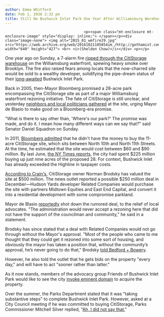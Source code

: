 ```yaml
---
author: Emma Whitford
date: Feb 1, 2016 2:32 pm
title: Still No Bushwick Inlet Park One Year After Williamsburg Warehouse Fire
---
```


	
										<p><span class="mt-enclosure mt-enclosure-image" style="display: inline;"> </span></p><div class="image-none"> <img alt="2015_01_wmfire29.jpg" src="https://web.archive.org/web/20161021105054im_/http://gothamist.com/attachments/nyc_ewhitford/2015_01_wmfire29.jpg" width="640" height="427"> <br> <i>(Sheldon Chow)</i></div> <p></p>

<p>One year ago on Sunday, a 7-alarm fire <a href="https://web.archive.org/web/20161021105054/http://gothamist.com/2015/01/31/4-alarm_fire_raging_in_williamsburg.php#photo-8">ripped through the CitiStorage warehouse</a> on the Williamsburg waterfront, spewing heavy smoke over Brooklyn. The fire also raised fears among locals that the now-charred site would be sold to a wealthy developer, solidifying the pipe-dream status of their <a href="https://web.archive.org/web/20161021105054/http://gothamist.com/2015/03/07/photos_video_protestors_stage_proje.php#photo-1">long-awaited</a> Bushwick Inlet Park. </p>

<p>Back in 2005, then-Mayor Bloomberg promised a 28-acre park encompassing the CitiStorage site as part of a major Williamsburg waterfront rezoning initiative. The fate of CitiStorage is still unclear, and yesterday <a href="https://web.archive.org/web/20161021105054/http://bedfordandbowery.com/2016/02/how-many-ways-can-you-say-wheres-my-williamsburg-waterfront-park/">neighbors and local politicians gathered</a> at the site, urging Mayor de Blasio to make good on a Bloomberg-era promise. </p>

<p>&quot;What is there to say other than, &apos;Where&apos;s our park?&apos; The promise was made, and do it. I mean how many different ways can we say that?&quot; said Senator Daniel Squadron on Sunday. </p>

<p>In 2011, <a href="https://web.archive.org/web/20161021105054/http://gothamist.com/2011/07/20/oops_no_money_for_promised_bushwick.php#photo-1">Bloomberg admitted</a> that he didn&apos;t have the money to buy the 11-acre CitiStorage site, which sits between North 10th and North 11th Streets. At the time, he estimated that the site would cost between $60 and $90 million. By last June, <a href="https://web.archive.org/web/20161021105054/http://www.nytimes.com/2015/06/02/arts/design/price-tag-on-a-brooklyn-park-reaches-225-million-and-thats-only-the-beginning.html?partner=rss&amp;emc=rss&amp;_r=0">the NY Times reports</a>, the city had spent $225 million buying up just nine acres of the proposed 28. For context, Bushwick Inlet has already exceeded the Highline in taxpayer costs.</p>

<p><a href="https://web.archive.org/web/20161021105054/http://www.crainsnewyork.com/article/20151229/REAL_ESTATE/151229962/related-cos-in-talks-for-11-acre-williamsburg-waterfront-site">According to Crain&apos;s</a>, CitiStorage owner Norman Brodsky has valued the site at $500 million. The news outlet reported a possible $250 million deal in December&#x2014;Hudson Yards developer Related Companies would purchase the site with partners Midtown Equities and East End Capital, and convert it into a residential development with some compromise parkland. </p>

<p>Mayor de Blasio <a href="https://web.archive.org/web/20161021105054/http://www.brooklynpaper.com/stories/39/2/dtg-bushwick-inlet-park-rezoning-deal-2016-01-08-bk.html">reportedly</a> shot down the rumored deal, to the relief of local advocates. &quot;The administration would never accept a rezoning here that did not have the support of the councilman and community,&#x201D; he said in a statement. </p>

<p>Brodsky has since stated that a deal with Related Companies would not go through without the Mayor&apos;s approval. &quot;Most of the people who came to me thought that they could get it rezoned into some sort of housing, and obviously the mayor has taken a position that, without the community&#x2019;s approval, he&#x2019;s never going to do that,&quot; Brodsky <a href="https://web.archive.org/web/20161021105054/http://bedfordandbowery.com/2016/01/year-after-citistorage-fire-park-conversion-is-still-a-hot-topic/">told Bedford + Bowery</a>. </p>

<p>However, he also told the outlet that he gets bids on the property &quot;every day,&quot; and will have to act &quot;sooner rather than latter.&quot; </p>

<p>As it now stands, members of the advocacy group Friends of Bushwick Inlet Park would like to see the city <a href="https://web.archive.org/web/20161021105054/http://bedfordandbowery.com/2016/01/year-after-citistorage-fire-park-conversion-is-still-a-hot-topic/">invoke eminent domain</a> to acquire the property.</p>

<p>Over the summer, the Parks Department stated that it was &quot;taking substantive steps&quot; to complete Bushwick Inlet Park. However, asked at a City Council meeting if he was committed to buying CitiStorage, Parks Commissioner Mitchell Silver replied, &quot;<a href="https://web.archive.org/web/20161021105054/http://gothamist.com/2015/06/01/is_bushwick_inlet_park_worth_all_th.php">Ah, I did not say that.</a>&quot; </p>					
										
									
				